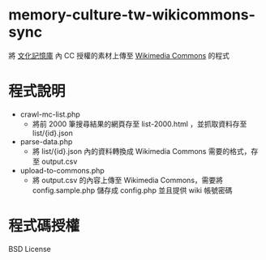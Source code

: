 # memory-culture-tw-wikicommons-sync

將 [文化記憶庫](https://memory.culture.tw/) 內 CC 授權的素材上傳至 [Wikimedia Commons](https://commons.wikimedia.org/wiki/Main_Page) 的程式

程式說明
========
- crawl-mc-list.php
  - 將前 2000 筆搜尋結果的網頁存至 list-2000.html ，並抓取資料存至 list/{id}.json
- parse-data.php
  - 將 list/{id}.json 內的資料轉換成 Wikimedia Commons 需要的格式，存至 output.csv
- upload-to-commons.php
  - 將 output.csv 的內容上傳至 Wikimedia Commons，需要將 config.sample.php 儲存成 config.php 並且提供 wiki 帳號密碼

程式碼授權
=========
BSD License

